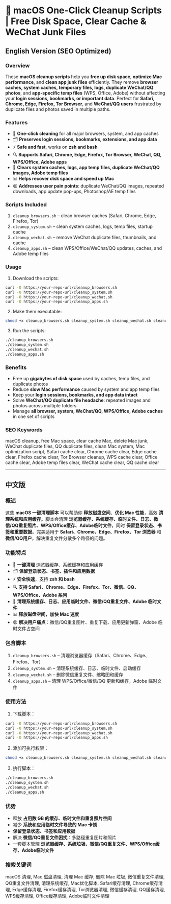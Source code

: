 # 🚀 macOS One-Click Cleanup Scripts | Free Disk Space, Clear Cache & WeChat Junk Files

## English Version (SEO Optimized)

### Overview
These **macOS cleanup scripts** help you **free up disk space**, **optimize Mac performance**, and **clean app junk files** efficiently. They remove **browser caches, system caches, temporary files, logs, duplicate WeChat/QQ photos**, and **app-specific temp files** (WPS, Office, Adobe) without affecting your **login sessions, bookmarks, or important data**. Perfect for **Safari, Chrome, Edge, Firefox, Tor Browser**, and **WeChat/QQ users** frustrated by duplicate files and photos saved in multiple paths.

### Features
- 🧹 **One-click cleaning** for all major browsers, system, and app caches
- 🗂️ **Preserves login sessions, bookmarks, extensions, and app data**
- ⚡ **Safe and fast**, works on **zsh and bash**
- 🔍 **Supports Safari, Chrome, Edge, Firefox, Tor Browser, WeChat, QQ, WPS/Office, Adobe apps**
- 💾 **Clears system caches, logs, app temp files, duplicate WeChat/QQ images, Adobe temp files**
- 📊 **Helps recover disk space and speed up Mac**
- 😫 **Addresses user pain points**: duplicate WeChat/QQ images, repeated downloads, app update pop-ups, Photoshop/AE temp files

### Scripts Included
1. `cleanup_browsers.sh` – clean browser caches (Safari, Chrome, Edge, Firefox, Tor)  
2. `cleanup_system.sh` – clean system caches, logs, temp files, startup cache  
3. `cleanup_wechat.sh` – remove WeChat duplicate files, thumbnails, and cache  
4. `cleanup_apps.sh` – clean WPS/Office/WeChat/QQ  updates, caches, and Adobe temp files  

### Usage
1. Download the scripts:
```bash
curl -O https://your-repo-url/cleanup_browsers.sh
curl -O https://your-repo-url/cleanup_system.sh
curl -O https://your-repo-url/cleanup_wechat.sh
curl -O https://your-repo-url/cleanup_apps.sh
````

2. Make them executable:

```bash
chmod +x cleanup_browsers.sh cleanup_system.sh cleanup_wechat.sh cleanup_apps.sh
```

3. Run the scripts:

```bash
./cleanup_browsers.sh
./cleanup_system.sh
./cleanup_wechat.sh
./cleanup_apps.sh
```

### Benefits

* Free up **gigabytes of disk space** used by caches, temp files, and duplicate photos
* Reduce **slow Mac performance** caused by system and app temp files
* Keep your **login sessions, bookmarks, and app data intact**
* Solve **WeChat/QQ duplicate file headache**: repeated images and photos across multiple folders
* Manage **all browser, system, WeChat/QQ, WPS/Office, Adobe caches** in one set of scripts

### SEO Keywords

macOS cleanup, free Mac space, clear cache Mac, delete Mac junk, WeChat duplicate files, QQ duplicate files, clean Mac system, Mac optimization script, Safari cache clear, Chrome cache clear, Edge cache clear, Firefox cache clear, Tor Browser cleanup, WPS cache clear, Office cache clear, Adobe temp files clear, WeChat cache clear, QQ cache clear

---

## 中文版

### 概述

这些 **macOS 一键清理脚本** 可以帮助你 **释放磁盘空间**、**优化 Mac 性能**，高效 **清理系统和应用缓存**。脚本会清理 **浏览器缓存、系统缓存、临时文件、日志、微信/QQ重复照片、WPS/Office缓存、Adobe临时文件**，同时 **保留登录状态、书签和重要数据**。完美适用于 **Safari、Chrome、Edge、Firefox、Tor 浏览器** 和 **微信/QQ用户**，解决重复文件分散多个路径的问题。

### 功能特点

* 🧹 **一键清理** 浏览器缓存、系统缓存和应用缓存
* 🗂️ **保留登录状态、书签、插件和应用数据**
* ⚡ **安全快速**，支持 **zsh 和 bash**
* 🔍 **支持 Safari、Chrome、Edge、Firefox、Tor、微信、QQ、WPS/Office、Adobe 系列**
* 💾 **清理系统缓存、日志、应用临时文件、微信/QQ重复文件、Adobe 临时文件**
* 📊 **释放磁盘空间，加快 Mac 速度**
* 😫 **解决用户痛点**：微信/QQ重复图片、重复下载、应用更新弹窗、Adobe 临时文件占空间

### 包含脚本

1. `cleanup_browsers.sh` – 清理浏览器缓存（Safari、Chrome、Edge、Firefox、Tor）
2. `cleanup_system.sh` – 清理系统缓存、日志、临时文件、启动缓存
3. `cleanup_wechat.sh` – 删除微信重复文件、缩略图和缓存
4. `cleanup_apps.sh` – 清理 WPS/Office/微信/QQ 更新和缓存，Adobe 临时文件

### 使用方法

1. 下载脚本：

```bash
curl -O https://your-repo-url/cleanup_browsers.sh
curl -O https://your-repo-url/cleanup_system.sh
curl -O https://your-repo-url/cleanup_wechat.sh
curl -O https://your-repo-url/cleanup_apps.sh
```

2. 添加可执行权限：

```bash
chmod +x cleanup_browsers.sh cleanup_system.sh cleanup_wechat.sh cleanup_apps.sh
```

3. 执行脚本：

```bash
./cleanup_browsers.sh
./cleanup_system.sh
./cleanup_wechat.sh
./cleanup_apps.sh
```

### 优势

* 释放 **占用数 GB 的缓存、临时文件和重复照片空间**
* 减少 **系统和应用临时文件导致的 Mac 卡顿**
* **保留登录状态、书签和应用数据**
* 解决 **微信/QQ重复文件困扰**：多路径重复图片和照片
* 一套脚本管理 **浏览器缓存、系统垃圾、微信/QQ重复文件、WPS/Office缓存、Adobe临时文件**

### 搜索关键词

macOS 清理, Mac 磁盘清理, 清理 Mac 缓存, 删除 Mac 垃圾, 微信重复文件清理, QQ重复文件清理, 清理系统缓存, Mac优化脚本, Safari缓存清理, Chrome缓存清理, Edge缓存清理, Firefox缓存清理, Tor浏览器清理, 微信缓存清理, QQ缓存清理, WPS缓存清理, Office缓存清理, Adobe临时文件清理


